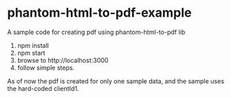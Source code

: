 # phantom-html-to-pdf-example
A sample code for creating pdf using phantom-html-to-pdf lib

1. npm install
2. npm start
3. browse to http://localhost:3000
4. follow simple steps.

As of now the pdf is created for only one sample data, and the sample uses the hard-coded clientId1.
